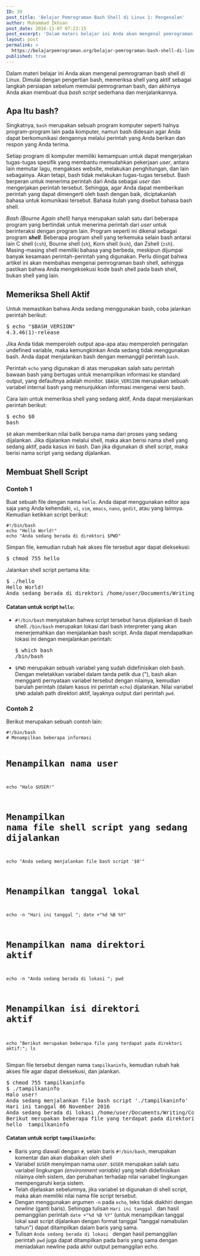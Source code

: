 ```yaml
---
ID: 39
post_title: 'Belajar Pemrograman Bash Shell di Linux 1: Pengenalan'
author: Muhammad Ikhsan
post_date: 2016-11-07 07:23:15
post_excerpt: 'Dalam materi belajar ini Anda akan mengenal pemrograman bash shell di Linux. Dimulai dengan pengertian bash, memeriksa shell yang aktif sebagai langkah persiapan sebelum memulai pemrograman bash, dan akhirnya Anda akan membuat dua <em>bash script</em> sederhana dan menjalankannya.'
layout: post
permalink: >
  https://belajarpemrograman.org/belajar-pemrograman-bash-shell-di-linux-1-pengenalan/
published: true
---
```

Dalam materi belajar ini Anda akan mengenal pemrograman bash shell di Linux. Dimulai dengan pengertian bash, memeriksa shell yang aktif sebagai langkah persiapan sebelum memulai pemrograman bash, dan akhirnya Anda akan membuat dua <em>bash script</em> sederhana dan menjalankannya.
<h2>Apa Itu bash?</h2>
Singkatnya, <code>bash</code> merupakan sebuah program komputer seperti halnya program-program lain pada komputer, namun bash didesain agar Anda dapat berkomunikasi dengannya melalui perintah yang Anda berikan dan respon yang Anda terima.

Setiap program di komputer memiliki kemampuan untuk dapat mengerjakan tugas-tugas spesifik yang membantu memudahkan pekerjaan <em>user</em>, antara lain memutar lagu, mengakses website, melakukan penghitungan, dan lain sebagainya. Akan tetapi, bash tidak melakukan tugas-tugas tersebut. Bash berperan untuk menerima perintah dari Anda sebagai <em>user</em> dan mengerjakan perintah tersebut. Sehingga, agar Anda dapat memberikan perintah yang dapat dimengerti oleh bash dengan baik, diciptakanlah bahasa untuk komunikasi tersebut. Bahasa itulah yang disebut bahasa bash shell.

<em>Bash (Bourne Again shell)</em> hanya merupakan salah satu dari beberapa program yang bertindak untuk menerima perintah dari <em>user</em> untuk berinteraksi dengan program lain. Program seperti ini dikenal sebagai program <strong><em>shell</em></strong>. Beberapa program shell yang terkemuka selain bash antarai lain C shell (<code>csh</code>), Bourne shell (<code>sh</code>), Korn shell (<code>ksh</code>), dan Zshell (<code>zsh</code>). Masing-masing shell memiliki bahasa yang berbeda, meskipun dijumpai banyak kesamaan perintah-perintah yang digunakan. Perlu diingat bahwa artikel ini akan membahas mengenai pemrograman bash shell, sehingga pastikan bahwa Anda mengeksekusi kode bash shell pada bash shell, bukan shell yang lain.
<h2>Memeriksa Shell Aktif</h2>
Untuk memastikan bahwa Anda sedang menggunakan bash, coba jalankan perintah berikut:
<pre>$ echo "$BASH_VERSION"
4.3.46(1)-release</pre>
Jika Anda tidak memperoleh output apa-apa atau memperoleh peringatan undefined variable, maka kemungkinkan Anda sedang tidak menggunakan bash. Anda dapat menjalankan bash dengan memanggil perintah <code>bash</code>.

Perintah <code>echo</code> yang digunakan di atas merupakan salah satu perintah bawaan bash yang bertugas untuk menampilkan informasi ke standard output, yang defaultnya adalah monitor. <code>$BASH_VERSION</code> merupakan sebuah variabel internal bash yang menunjukkan informasi mengenai versi bash.

Cara lain untuk memeriksa shell yang sedang aktif, Anda dapat menjalankan perintah berikut:
<pre>$ echo $0
bash</pre>
<code>$0</code> akan memberikan nilai balik berupa nama dari proses yang sedang dijalankan. Jika dijalankan melalui shell, maka akan berisi nama shell yang sedang aktif, pada kasus ini bash. Dan jika digunakan di shell script, maka berisi nama script yang sedang dijalankan.
<h2>Membuat Shell Script</h2>
<h3>Contoh 1</h3>
Buat sebuah file dengan nama <code>hello</code>. Anda dapat menggunakan editor apa saja yang Anda kehendaki, <code>vi</code>, <code>vim</code>, <code>emacs</code>, <code>nano</code>, <code>gedit</code>, atau yang lainnya. Kemudian ketikkan script berikut:
<pre><code class="language-bash line-numbers">#!/bin/bash
echo "Hello World!"
echo "Anda sedang berada di direktori $PWD"
</code></pre>
Simpan file, kemudian rubah hak akses file tersebut agar dapat dieksekusi:
<pre>$ chmod 755 hello</pre>
Jalankan shell script pertama kita:
<pre>$ ./hello
Hello World!
Anda sedang berada di direktori /home/user/Documents/Writing/Code/bash</pre>
<h4><strong>Catatan untuk script <code>hello</code>:</strong></h4>
<ul>
 	<li><code>#!/bin/bash</code> menyatakan bahwa script tersebut harus dijalankan di bash shell. <code>/bin/bash</code> merupakan lokasi dari bash interpreter yang akan menerjemahkan dan menjalankan bash script. Anda dapat mendapatkan lokasi ini dengan menjalankan perintah:
<pre>$ which bash
/bin/bash</pre>
</li>
 	<li><code>$PWD</code> merupakan sebuah variabel yang sudah didefinisikan oleh bash. Dengan meletakkan variabel dalam tanda petik dua ("), bash akan mengganti pernyataan variabel tersebut dengan nilainya, kemudian barulah perintah (dalam kasus ini perintah <code>echo</code>) dijalankan. Nilai variabel <code>$PWD</code> adalah path direktori aktif, layaknya output dari perintah <code>pwd</code>.</li>
</ul>
<h3>Contoh 2</h3>
Berikut merupakan sebuah contoh lain:
<pre><code class="language-bash line-numbers">#!/bin/bash
# Menampilkan beberapa informasi

# Menampilkan nama user
echo "Halo $USER!"

# Menampilkan nama file shell script yang sedang dijalankan
echo "Anda sedang menjalankan file bash script '$0'"

# Menampilkan tanggal lokal
echo -n "Hari ini tanggal "; date +"%d %B %Y"

# Menampilkan nama direktori aktif
echo -n "Anda sedang berada di lokasi "; pwd

# Menampilkan isi direktori aktif
echo "Berikut merupakan beberapa file yang terdapat pada direktori aktif:";
ls
</code></pre>
Simpan file tersebut dengan nama <code>tampilkaninfo</code>, kemudian rubah hak akses file agar dapat dieksekusi, dan jalankan.
<pre>$ chmod 755 tampilkaninfo
$ ./tampilkaninfo
Halo user!
Anda sedang menjalankan file bash script './tampilkaninfo'
Hari ini tanggal 06 November 2016
Anda sedang berada di lokasi /home/user/Documents/Writing/Code/bash
Berikut merupakan beberapa file yang terdapat pada direktori aktif:
hello  tampilkaninfo</pre>
<h4>Catatan untuk script <code>tampilkaninfo</code>:</h4>
<ul>
 	<li>Baris yang diawali dengan <code>#</code>, selain baris <code>#!/bin/bash</code>, merupakan komentar dan akan diabaikan oleh shell</li>
 	<li>Variabel <code>$USER</code> menyimpan nama <em>user</em>. <code>$USER</code> merupakan salah satu variabel lingkungan <em>(environment variable)</em> yang telah didefinisikan nilainya oleh sistem, dan perubahan terhadap nilai variabel lingkungan mempengaruhi kerja sistem.</li>
 	<li>Telah dijelaskan sebelumnya, jika variabel <code>$0</code> digunakan di shell script, maka akan memiliki nilai nama file script tersebut.</li>
 	<li>Dengan menggunakan argumen <code>-n</code> pada <code>echo</code>, teks tidak diakhiri dengan <em>newline</em> (ganti baris). Sehingga tulisan <code>Hari ini tanggal </code> dan hasil pemanggilan perintah <code>date +"%d %B %Y"</code> (untuk menampilkan tanggal lokal saat script dijalankan dengan format tanggal "tanggal namabulan tahun") dapat ditampilkan dalam baris yang sama.</li>
 	<li>Tulisan <code>Anda sedang berada di lokasi </code> dengan hasil pemanggilan perintah <code>pwd</code> juga dapat ditampilkan pada baris yang sama dengan meniadakan newline pada akhir output pemanggilan echo.</li>
</ul>